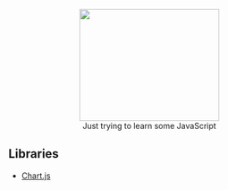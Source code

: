 
<p align="center">
    <img src="https://cdn.pixabay.com/photo/2017/03/30/17/41/javascript-2189147_1280.png" width="250" height="200"><br/>
    Just trying to learn some JavaScript
</p>

## Libraries

- [Chart.js](https://www.chartjs.org/)

